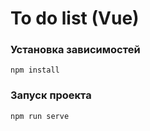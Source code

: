 # To do list (Vue)

### Установка зависимостей
```
npm install
```

### Запуск проекта
```
npm run serve
```
